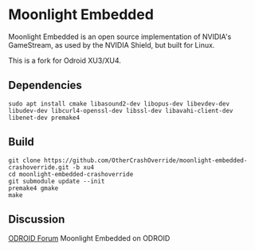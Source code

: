 # Moonlight Embedded

Moonlight Embedded is an open source implementation of NVIDIA's GameStream, as used by the NVIDIA Shield, but built for Linux.

This is a fork for Odroid XU3/XU4.

## Dependencies
`sudo apt install cmake libasound2-dev libopus-dev libevdev-dev libudev-dev libcurl4-openssl-dev libssl-dev libavahi-client-dev libenet-dev premake4`

## Build
```
git clone https://github.com/OtherCrashOverride/moonlight-embedded-crashoverride.git -b xu4
cd moonlight-embedded-crashoverride
git submodule update --init
premake4 gmake
make
```

## Discussion
[ODROID Forum](http://forum.odroid.com/viewtopic.php?f=91&t=15456) Moonlight Embedded on ODROID  

